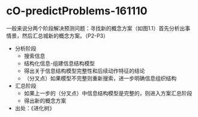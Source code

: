 # cO-predictProblems-161110

一般来说分两个阶段解决预测问题：寻找新的概念方案（如图1.1）首先分析出事情景，然后汇总城新的概念方案。（P2-P3）

- 分析阶段
	- 搜索信息
	- 结构化信息-组建信息结构模型
	- 得出关于信息结构模型完整性和后续动作特征的结论
	- （分叉点）如果模型不完整则重新搜索，进一步明确信息组织结构
- 汇总阶段
	- 如果上一步的（分叉点）中信息结构模型是完整的，则进入方案汇总阶段
	- 得出新的概念方案
- 出处：《进化树》